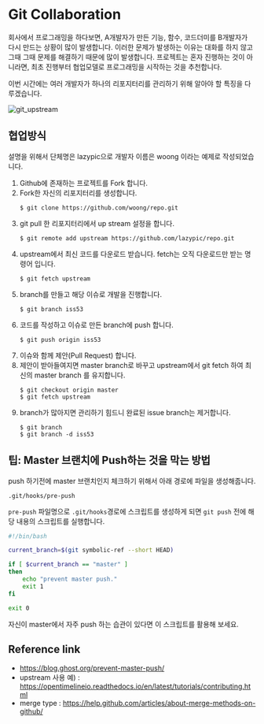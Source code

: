 # Git Collaboration
회사에서 프로그래밍을 하다보면, A개발자가 만든 기능, 함수, 코드더미를 B개발자가 다시 만드는 상황이 많이 발생합니다.
이러한 문제가 발생하는 이유는 대화를 하지 않고 그때 그때 문제를 해결하기 때문에 많이 발생합니다.
프로젝트는 혼자 진행하는 것이 아니라면, 최초 진행부터 협업모델로 프로그래밍을 시작하는 것을 추천합니다.

이번 시간에는 여러 개발자가 하나의 리포지터리를 관리하기 위해 알아야 할 특징을 다루겠습니다.

![git_upstream](https://user-images.githubusercontent.com/1149996/48260553-29da5280-e45f-11e8-9dab-7860025f6134.png)

## 협업방식
설명을 위해서 단체명은 lazypic으로 개발자 이름은 woong 이라는 예제로 작성되었습니다.

1. Github에 존재하는 프로젝트를 Fork 합니다.
1. Fork한 자신의 리포지터리를 생성합니다.
    ```
    $ git clone https://github.com/woong/repo.git
    ```
1. git pull 한 리포지터리에서 up stream 설정을 합니다.
    ```
    $ git remote add upstream https://github.com/lazypic/repo.git
    ```
1. upstream에서 최신 코드를 다운로드 받습니다. fetch는 오직 다운로드만 받는 명령어 입니다.
    ```
    $ git fetch upstream
    ```
1. branch를 만들고 해당 이슈로 개발을 진행합니다.
    ```
    $ git branch iss53
    ```
1. 코드를 작성하고 이슈로 만든 branch에 push 합니다.
    ```
    $ git push origin iss53
    ```
1. 이슈와 함께 제안(Pull Request) 합니다.
1. 제안이 받아들여지면 master branch로 바꾸고 upstream에서 git fetch 하여 최신의 master branch 를 유지합니다.
    ```
    $ git checkout origin master
    $ git fetch upstream
    ```
1. branch가 많아지면 관리하기 힘드니 완료된 issue branch는 제거합니다.
    ```
    $ git branch
    $ git branch -d iss53
    ```

## 팁: Master 브랜치에 Push하는 것을 막는 방법
push 하기전에 master 브랜치인지 체크하기 위해서 아래 경로에 파일을 생성해줍니다.

```
.git/hooks/pre-push
```

`pre-push` 파일명으로 `.git/hooks`경로에 스크립트를 생성하게 되면 `git push` 전에 해당 내용의 스크립트를 실행합니다.

```bash
#!/bin/bash

current_branch=$(git symbolic-ref --short HEAD)

if [ $current_branch == "master" ]
then
	echo "prevent master push."
	exit 1
fi

exit 0
```

자신이 master에서 자주 push 하는 습관이 있다면 이 스크립트를 활용해 보세요.

## Reference link
- https://blog.ghost.org/prevent-master-push/
- upstream 사용 예) : https://opentimelineio.readthedocs.io/en/latest/tutorials/contributing.html
- merge type : https://help.github.com/articles/about-merge-methods-on-github/
